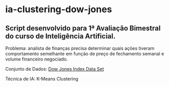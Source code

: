 # ia-clustering-dow-jones
## Script desenvolvido para 1ª Avaliação Bimestral do curso de Inteligência Artificial.

<p>Problema: analista de finanças precisa determinar quais ações tiveram comportamento semelhante em função de preço de fechamento semanal e volume financeiro negociado.</p>
<p>Conjunto de Dados: <a href="https://archive.ics.uci.edu/ml/datasets/dow+jones+index">Dow Jones Index Data Set</a></p>
<p>Técnica de IA: K-Means Clustering</p>
